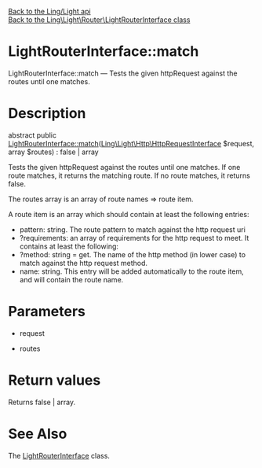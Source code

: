 [Back to the Ling/Light api](https://github.com/lingtalfi/Light/blob/master/doc/api/Ling/Light.md)<br>
[Back to the Ling\Light\Router\LightRouterInterface class](https://github.com/lingtalfi/Light/blob/master/doc/api/Ling/Light/Router/LightRouterInterface.md)


LightRouterInterface::match
================



LightRouterInterface::match — Tests the given httpRequest against the routes until one matches.




Description
================


abstract public [LightRouterInterface::match](https://github.com/lingtalfi/Light/blob/master/doc/api/Ling/Light/Router/LightRouterInterface/match.md)([Ling\Light\Http\HttpRequestInterface](https://github.com/lingtalfi/Light/blob/master/doc/api/Ling/Light/Http/HttpRequestInterface.md) $request, array $routes) : false | array




Tests the given httpRequest against the routes until one matches.
If one route matches, it returns the matching route.
If no route matches, it returns false.

The routes array is an array of route names => route item.

A route item is an array which should contain at least the following
entries:

- pattern: string. The route pattern to match against the http request uri
- ?requirements: an array of requirements for the http request to meet. It contains at least the following:
- ?method: string = get. The name of the http method (in lower case) to match against the http request method.
- name: string. This entry will be added automatically to the route item, and will contain the route name.




Parameters
================


- request

    

- routes

    


Return values
================

Returns false | array.








See Also
================

The [LightRouterInterface](https://github.com/lingtalfi/Light/blob/master/doc/api/Ling/Light/Router/LightRouterInterface.md) class.



